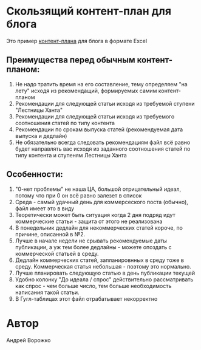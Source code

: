 # Скользящий контент-план для блога
Это пример [контент-плана](https://github.com/AndreyVorozhko/RollingContentPlan/raw/main/RollingContentPlan.xlsx "Скачать пример скользящего контент-плана") для блога в формате Excel

## Преимущества перед обычным контент-планом:

1. Не надо тратить время на его составление, тему определяем "на лету" исходя из рекомендащий, формируемых самим контент-планом
2. Рекомендации для следующей статьи исходя из требуемой ступени "Лестницы Ханта"
3. Рекомендации для следующей статьи исходя из требуемого соотношения статей по типу контента
4. Рекомендации по срокам выпуска статей (рекомендуемая дата выпуска и дедлайн)
5. Не обязательно всегда следовать рекомендациям файл всё равно будет направлять вас исходя из заданного соотношения статей по типу контента и ступеням Лестницы Ханта

## Особенности:

1. "0-нет проблемы" не наша ЦА, большой отрицательный идеал, потому что при 0 он всё равно залезет в список
2. Среда - самый удачный день для коммерсеского поста (обычно), файл имеет это в виду
3. Теоретически может быть ситуация когда 2 дня подряд идут коммерческие статьи - защита от этого не реализована
4. В понедельник дедлайн для некоммерческих статей короче, по причине, описанной в №2.
5. Лучше в начале недели не срывать рекомендуемые даты публикации, а уж тем более дедлайны - можете опоздать с коммерческой статьей в среду.
6. Дедлайн коммерческих статей, запланировнных в среду тоже в среду. Коммерческая статья небольшая - поэтому это нормально.
7. Лучше планировать следующую статью в день публикации текущей
8. Удобно колонку "До идеала / спрос" действительно рассматривать как спрос - чем больше число, тем больше необходимость написания такой статьи.
9. В Гугл-таблицах этот файл отрабатывает некорректно


# Автор

Андрей Ворожко
